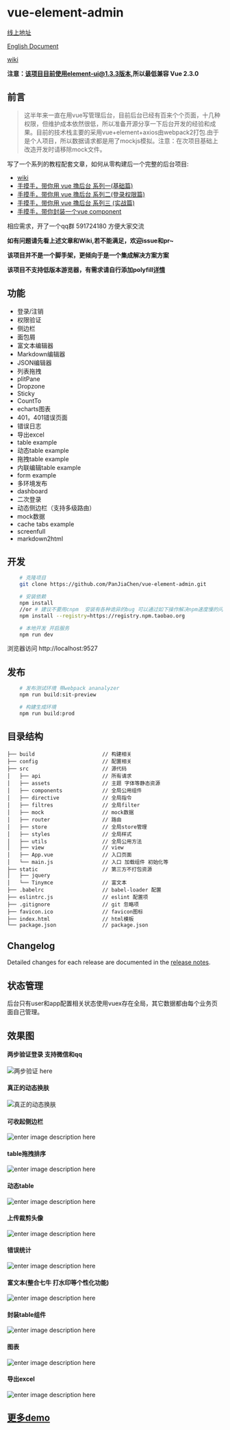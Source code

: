 # vue-element-admin #
[线上地址](http://panjiachen.github.io/vue-element-admin)

[English Document](https://github.com/PanJiaChen/vue-element-admin/blob/master/README-en.md)

[wiki](https://github.com/PanJiaChen/vue-element-admin/wiki)

**注意：该项目目前使用element-ui@1.3.3版本,所以最低兼容 Vue 2.3.0**

## 前言
> 这半年来一直在用vue写管理后台，目前后台已经有百来个个页面，十几种权限，但维护成本依然很低，所以准备开源分享一下后台开发的经验和成果。目前的技术栈主要的采用vue+element+axios由webpack2打包.由于是个人项目，所以数据请求都是用了mockjs模拟。注意：在次项目基础上改造开发时请移除mock文件。

写了一个系列的教程配套文章，如何从零构建后一个完整的后台项目:

 - [wiki](https://github.com/PanJiaChen/vue-element-admin/wiki)
 - [手摸手，带你用 vue 撸后台 系列一(基础篇)](https://juejin.im/post/59097cd7a22b9d0065fb61d2)
 - [手摸手，带你用 vue 撸后台 系列二(登录权限篇)](https://juejin.im/post/591aa14f570c35006961acac)
 - [手摸手，带你用 vue 撸后台 系列三 (实战篇)](https://juejin.im/post/593121aa0ce4630057f70d35)
 - [手摸手，带你封装一个vue component](https://segmentfault.com/a/1190000009090836)

 相应需求，开了一个qq群 591724180 方便大家交流

 **如有问题请先看上述文章和Wiki,若不能满足，欢迎issue和pr~**

 **该项目并不是一个脚手架，更倾向于是一个集成解决方案方案**

 **该项目不支持低版本游览器，有需求请自行添加polyfill[详情](https://github.com/PanJiaChen/vue-element-admin/wiki#babel-polyfill)**


## 功能
- 登录/注销
- 权限验证
- 侧边栏
- 面包屑
- 富文本编辑器
- Markdown编辑器
- JSON编辑器
- 列表拖拽
- plitPane
- Dropzone
- Sticky
- CountTo
- echarts图表
- 401，401错误页面
- 错误日志
- 导出excel
- table example
- 动态table example
- 拖拽table example
- 内联编辑table example
- form example
- 多环境发布
- dashboard
- 二次登录
- 动态侧边栏（支持多级路由）
- mock数据
- cache tabs example
- screenfull
- markdown2html


## 开发
```bash
    # 克隆项目
    git clone https://github.com/PanJiaChen/vue-element-admin.git

    # 安装依赖
    npm install
    //or # 建议不要用cnpm  安装有各种诡异的bug 可以通过如下操作解决npm速度慢的问题
    npm install --registry=https://registry.npm.taobao.org

    # 本地开发 开启服务
    npm run dev
```
浏览器访问 http://localhost:9527

## 发布
```bash
    # 发布测试环境 带webpack ananalyzer
    npm run build:sit-preview

    # 构建生成环境
    npm run build:prod
```

## 目录结构
```shell
├── build                      // 构建相关  
├── config                     // 配置相关
├── src                        // 源代码
│   ├── api                    // 所有请求
│   ├── assets                 // 主题 字体等静态资源
│   ├── components             // 全局公用组件
│   ├── directive              // 全局指令
│   ├── filtres                // 全局filter
│   ├── mock                   // mock数据
│   ├── router                 // 路由
│   ├── store                  // 全局store管理
│   ├── styles                 // 全局样式
│   ├── utils                  // 全局公用方法
│   ├── view                   // view
│   ├── App.vue                // 入口页面
│   └── main.js                // 入口 加载组件 初始化等
├── static                     // 第三方不打包资源
│   ├── jquery
│   └── Tinymce                // 富文本
├── .babelrc                   // babel-loader 配置
├── eslintrc.js                // eslint 配置项
├── .gitignore                 // git 忽略项
├── favicon.ico                // favicon图标
├── index.html                 // html模板
└── package.json               // package.json

```

## Changelog
Detailed changes for each release are documented in the [release notes](https://github.com/PanJiaChen/vue-element-admin/releases).

## 状态管理
后台只有user和app配置相关状态使用vuex存在全局，其它数据都由每个业务页面自己管理。


## 效果图

#### 两步验证登录 支持微信和qq

![两步验证 here](https://github.com/PanJiaChen/vue-element-admin/blob/master/gifs/2login.gif)

#### 真正的动态换肤

![真正的动态换肤](https://github.com/PanJiaChen/vue-element-admin/blob/master/gifs/theme.gif)<br />



#### 可收起侧边栏

![enter image description here](https://github.com/PanJiaChen/vue-element-admin/blob/master/gifs/leftmenu.gif)

#### table拖拽排序

![enter image description here](https://github.com/PanJiaChen/vue-element-admin/blob/master/gifs/order.gif)


#### 动态table

![enter image description here](https://github.com/PanJiaChen/vue-element-admin/blob/master/gifs/dynamictable.gif)


#### 上传裁剪头像

![enter image description here](https://github.com/PanJiaChen/vue-element-admin/blob/master/gifs/uploadAvatar.gif)


#### 错误统计

![enter image description here](https://github.com/PanJiaChen/vue-element-admin/blob/master/gifs/errorlog.gif)


#### 富文本(整合七牛 打水印等个性化功能)

![enter image description here](https://github.com/PanJiaChen/vue-element-admin/blob/master/gifs/editor.gif)

#### 封装table组件

![enter image description here](https://github.com/PanJiaChen/vue-element-admin/blob/master/gifs/table.gif)

#### 图表

![enter image description here](https://github.com/PanJiaChen/vue-element-admin/blob/master/gifs/echarts.gif)


#### 导出excel

![enter image description here](https://github.com/PanJiaChen/vue-element-admin/blob/master/gifs/excel.png)


## [更多demo](http://panjiachen.github.io/vue-element-admin)


